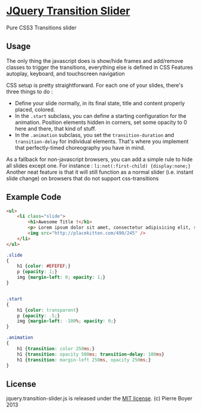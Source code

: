 [JQuery Transition Slider](https://github.com/theinternetismadeofcats/jquery.transition-slider)
==========================
Pure CSS3 Transitions slider



Usage
-----

The only thing the javascript does is show/hide frames and add/remove classes to trigger the transitions, everything else is defined in CSS
Features autoplay, keyboard, and touchscreen navigation

CSS setup is pretty straightforward. For each one of your slides, there's three things to do :
 - Define your slide normally, in its final state, title and content properly placed, colored.
 - In the `.start` subclass, you can define a starting configuration for the animation. Position elements hidden in corners, set some opacity to 0 here and there, that kind of stuff.
 - In the `.animation` subclass, you set the `transition-duration` and `transition-delay` for individual elements. That's where you implement that perfectly-timed choreography you have in mind.

As a fallback for non-javascript browsers, you can add a simple rule to hide all slides except one. For instance : `li:not(:first-child) {display:none;}`
Another neat feature is that it will still function as a normal slider (i.e. instant slide change) on browsers that do not support css-transitions


Example Code
------------

```html
<ul>
	<li class="slide">
		<h1>Awesome Title !</h1>
		<p>	Lorem ipsum dolor sit amet, consectetur adipisicing elit, sed do eiusmod tempor incididunt ut labore et dolore magna aliqua. Ut enim ad minim veniam, quis nostrud exercitation ullamco laboris nisi ut aliquip ex ea commodo consequat.</p>
		<img src="http://placekitten.com/490/245" />
	</li>
</ul>
```

```css
.slide
{
	h1 {color: #EFEFEF;}
	p {opacity: 1;}
	img {margin-left: 0; opacity: 1;}
}


.start
{
	h1 {color: transparent}
	p {opacity: .5;}
	img {margin-left: -100%; opacity: 0;}
}

.animation
{
	h1 {transition: color 250ms;}
	h1 {transition: opacity 500ms; transition-delay: 100ms}
	h1 {transition: margin-left 250ms, opacity 250ms;}
}
```

License
-------

jquery.transition-slider.js is released under the [MIT license](http://opensource.org/licenses/mit-license.php).
(c) Pierre Boyer 2013